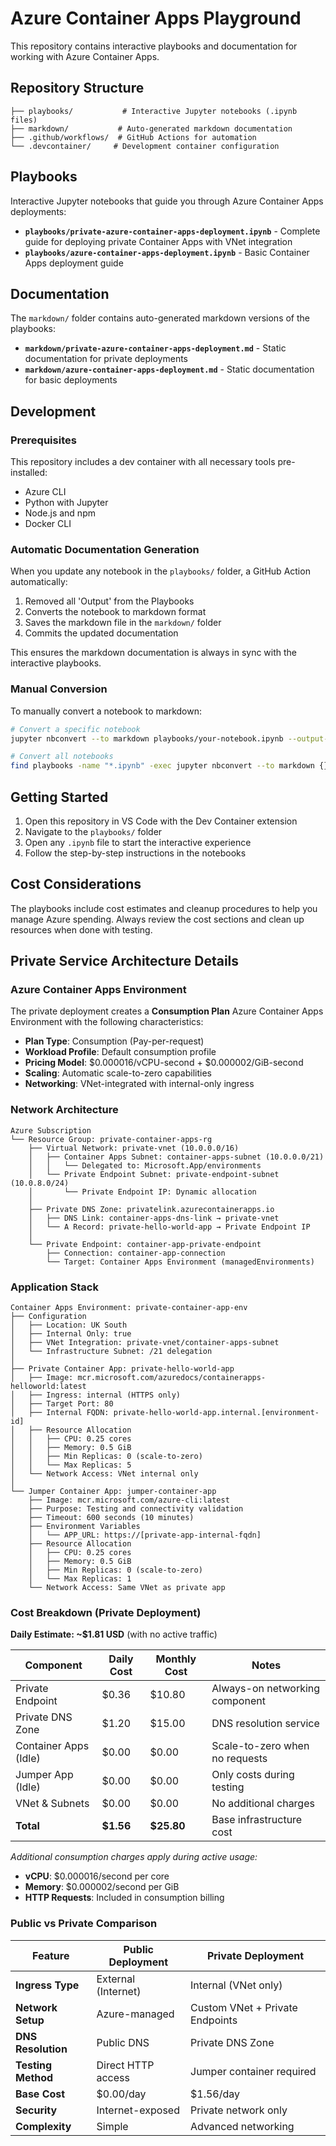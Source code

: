 # Azure Container Apps Playground

This repository contains interactive playbooks and documentation for working with Azure Container Apps.

## Repository Structure

```
├── playbooks/           # Interactive Jupyter notebooks (.ipynb files)
├── markdown/           # Auto-generated markdown documentation
├── .github/workflows/  # GitHub Actions for automation
└── .devcontainer/     # Development container configuration
```

## Playbooks

Interactive Jupyter notebooks that guide you through Azure Container Apps deployments:

- **`playbooks/private-azure-container-apps-deployment.ipynb`** - Complete guide for deploying private Container Apps with VNet integration
- **`playbooks/azure-container-apps-deployment.ipynb`** - Basic Container Apps deployment guide

## Documentation

The `markdown/` folder contains auto-generated markdown versions of the playbooks:

- **`markdown/private-azure-container-apps-deployment.md`** - Static documentation for private deployments
- **`markdown/azure-container-apps-deployment.md`** - Static documentation for basic deployments

## Development

### Prerequisites

This repository includes a dev container with all necessary tools pre-installed:
- Azure CLI
- Python with Jupyter
- Node.js and npm
- Docker CLI

### Automatic Documentation Generation

When you update any notebook in the `playbooks/` folder, a GitHub Action automatically:
1. Removed all 'Output' from the Playbooks
2. Converts the notebook to markdown format
3. Saves the markdown file in the `markdown/` folder
4. Commits the updated documentation

This ensures the markdown documentation is always in sync with the interactive playbooks.

### Manual Conversion

To manually convert a notebook to markdown:

```bash
# Convert a specific notebook
jupyter nbconvert --to markdown playbooks/your-notebook.ipynb --output-dir markdown

# Convert all notebooks
find playbooks -name "*.ipynb" -exec jupyter nbconvert --to markdown {} --output-dir markdown \;
```

## Getting Started

1. Open this repository in VS Code with the Dev Container extension
2. Navigate to the `playbooks/` folder
3. Open any `.ipynb` file to start the interactive experience
4. Follow the step-by-step instructions in the notebooks

## Cost Considerations

The playbooks include cost estimates and cleanup procedures to help you manage Azure spending. Always review the cost sections and clean up resources when done with testing.

## Private Service Architecture Details

### Azure Container Apps Environment

The private deployment creates a **Consumption Plan** Azure Container Apps Environment with the following characteristics:

- **Plan Type**: Consumption (Pay-per-request)
- **Workload Profile**: Default consumption profile
- **Pricing Model**: $0.000016/vCPU-second + $0.000002/GiB-second
- **Scaling**: Automatic scale-to-zero capabilities
- **Networking**: VNet-integrated with internal-only ingress

### Network Architecture

```
Azure Subscription
└── Resource Group: private-container-apps-rg
    ├── Virtual Network: private-vnet (10.0.0.0/16)
    │   ├── Container Apps Subnet: container-apps-subnet (10.0.0.0/21)
    │   │   └── Delegated to: Microsoft.App/environments
    │   └── Private Endpoint Subnet: private-endpoint-subnet (10.0.8.0/24)
    │       └── Private Endpoint IP: Dynamic allocation
    │
    ├── Private DNS Zone: privatelink.azurecontainerapps.io
    │   ├── DNS Link: container-apps-dns-link → private-vnet
    │   └── A Record: private-hello-world-app → Private Endpoint IP
    │
    └── Private Endpoint: container-app-private-endpoint
        ├── Connection: container-app-connection
        └── Target: Container Apps Environment (managedEnvironments)
```

### Application Stack

```
Container Apps Environment: private-container-app-env
├── Configuration
│   ├── Location: UK South
│   ├── Internal Only: true
│   ├── VNet Integration: private-vnet/container-apps-subnet
│   └── Infrastructure Subnet: /21 delegation
│
├── Private Container App: private-hello-world-app
│   ├── Image: mcr.microsoft.com/azuredocs/containerapps-helloworld:latest
│   ├── Ingress: internal (HTTPS only)
│   ├── Target Port: 80
│   ├── Internal FQDN: private-hello-world-app.internal.[environment-id]
│   ├── Resource Allocation
│   │   ├── CPU: 0.25 cores
│   │   ├── Memory: 0.5 GiB
│   │   ├── Min Replicas: 0 (scale-to-zero)
│   │   └── Max Replicas: 5
│   └── Network Access: VNet internal only
│
└── Jumper Container App: jumper-container-app
    ├── Image: mcr.microsoft.com/azure-cli:latest
    ├── Purpose: Testing and connectivity validation
    ├── Timeout: 600 seconds (10 minutes)
    ├── Environment Variables
    │   └── APP_URL: https://[private-app-internal-fqdn]
    ├── Resource Allocation
    │   ├── CPU: 0.25 cores
    │   ├── Memory: 0.5 GiB
    │   ├── Min Replicas: 0 (scale-to-zero)
    │   └── Max Replicas: 1
    └── Network Access: Same VNet as private app
```

### Cost Breakdown (Private Deployment)

**Daily Estimate: ~$1.81 USD** (with no active traffic)

| Component | Daily Cost | Monthly Cost | Notes |
|-----------|------------|--------------|-------|
| Private Endpoint | $0.36 | $10.80 | Always-on networking component |
| Private DNS Zone | $1.20 | $15.00 | DNS resolution service |
| Container Apps (Idle) | $0.00 | $0.00 | Scale-to-zero when no requests |
| Jumper App (Idle) | $0.00 | $0.00 | Only costs during testing |
| VNet & Subnets | $0.00 | $0.00 | No additional charges |
| **Total** | **$1.56** | **$25.80** | Base infrastructure cost |

*Additional consumption charges apply during active usage:*
- **vCPU**: $0.000016/second per core
- **Memory**: $0.000002/second per GiB
- **HTTP Requests**: Included in consumption billing

### Public vs Private Comparison

| Feature | Public Deployment | Private Deployment |
|---------|-------------------|-------------------|
| **Ingress Type** | External (Internet) | Internal (VNet only) |
| **Network Setup** | Azure-managed | Custom VNet + Private Endpoints |
| **DNS Resolution** | Public DNS | Private DNS Zone |
| **Testing Method** | Direct HTTP access | Jumper container required |
| **Base Cost** | $0.00/day | $1.56/day |
| **Security** | Internet-exposed | Private network only |
| **Complexity** | Simple | Advanced networking |


